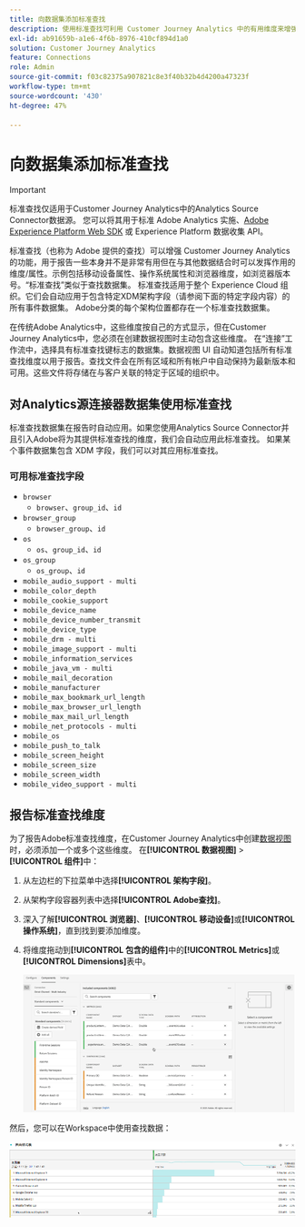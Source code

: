 ```yaml
---
title: 向数据集添加标准查找
description: 使用标准查找可利用 Customer Journey Analytics 中的有用维度来增强报告。
exl-id: ab91659b-a1e6-4f6b-8976-410cf894d1a0
solution: Customer Journey Analytics
feature: Connections
role: Admin
source-git-commit: f03c82375a907821c8e3f40b32b4d4200a47323f
workflow-type: tm+mt
source-wordcount: '430'
ht-degree: 47%

---
```


# 向数据集添加标准查找

>[!IMPORTANT]
>
>标准查找仅适用于Customer Journey Analytics中的Analytics Source Connector数据源。 您可以将其用于标准 Adobe Analytics 实施、[Adobe Experience Platform Web SDK](https://experienceleague.adobe.com/docs/experience-platform/edge/home.html?lang=zh-Hans) 或 Experience Platform 数据收集 API。
>

标准查找（也称为 Adobe 提供的查找）可以增强 Customer Journey Analytics 的功能，用于报告一些本身并不是非常有用但在与其他数据结合时可以发挥作用的维度/属性。示例包括移动设备属性、操作系统属性和浏览器维度，如浏览器版本号。“标准查找”类似于查找数据集。 标准查找适用于整个 Experience Cloud 组织。它们会自动应用于包含特定XDM架构字段（请参阅下面的特定字段内容）的所有事件数据集。 Adobe分类的每个架构位置都存在一个标准查找数据集。

在传统Adobe Analytics中，这些维度按自己的方式显示，但在Customer Journey Analytics中，您必须在创建数据视图时主动包含这些维度。 在“连接”工作流中，选择具有标准查找键标志的数据集。数据视图 UI 自动知道包括所有标准查找维度以用于报告。查找文件会在所有区域和所有帐户中自动保持为最新版本和可用。这些文件将存储在与客户关联的特定于区域的组织中。

## 对Analytics源连接器数据集使用标准查找

标准查找数据集在报告时自动应用。如果您使用Analytics Source Connector并且引入Adobe将为其提供标准查找的维度，我们会自动应用此标准查找。 如果某个事件数据集包含 XDM 字段，我们可以对其应用标准查找。

<!--
### Specific IDs that need to be populated

The following IDs need to be populated in the specific XDM mixins for this functionality to work:

* Environment Details Mixin – device/typeID value populated - Must match Device Atlas IDs and will populate device data.
* Adobe Analytics ExperienceEvent Template Mixin or Adobe Analytics ExperienceEvent Full Extension Mixin with analytics/environment/browserIDStr and analytics/environment/operatingSystemIDStr. Both must match the Adobe IDs and  populate browser and OS data, respectively.

You need these mixins with the three IDs populated (device/typeID, environment/browserIDStr, and environment/operatingSystemIDStr). The lookup dimensions will then be pulled automatically by Customer Journey Analytics and will be available in the Data View.

The catch here is that they can only populate those IDs today if they have a direct relationship with Device Atlas. They are Device Atlas IDs, and they provide an API to allow a customer to look them up. This is a significant hurdle, and we may just want to take the reference to this capability out of the product documentation until we have a productized way to expose the Device Atlas ID lookup functionality.
-->

### 可用标准查找字段

* `browser`
   * `browser`、`group_id`、`id`
* `browser_group`
   * `browser_group`、`id`
* `os`
   * `os`、`group_id`、`id`
* `os_group`
   * `os_group`、`id`
* `mobile_audio_support - multi`
* `mobile_color_depth`
* `mobile_cookie_support`
* `mobile_device_name`
* `mobile_device_number_transmit`
* `mobile_device_type`
* `mobile_drm - multi`
* `mobile_image_support - multi`
* `mobile_information_services`
* `mobile_java_vm - multi`
* `mobile_mail_decoration`
* `mobile_manufacturer`
* `mobile_max_bookmark_url_length`
* `mobile_max_browser_url_length`
* `mobile_max_mail_url_length`
* `mobile_net_protocols - multi`
* `mobile_os`
* `mobile_push_to_talk`
* `mobile_screen_height`
* `mobile_screen_size`
* `mobile_screen_width`
* `mobile_video_support - multi`

## 报告标准查找维度

为了报告Adobe标准查找维度，在Customer Journey Analytics中创建[数据视图](/help/data-views/data-views.md)时，必须添加一个或多个这些维度。 在&#x200B;**[!UICONTROL 数据视图]** > **[!UICONTROL 组件]**&#x200B;中：

1. 从左边栏的下拉菜单中选择&#x200B;**[!UICONTROL 架构字段]**。
1. 从架构字段容器列表中选择&#x200B;**[!UICONTROL Adobe查找]**。
1. 深入了解&#x200B;**[!UICONTROL 浏览器]**、**[!UICONTROL 移动设备]**&#x200B;或&#x200B;**[!UICONTROL 操作系统]**，直到找到要添加维度。
1. 将维度拖动到&#x200B;**[!UICONTROL 包含的组件]**&#x200B;中的&#x200B;**[!UICONTROL Metrics]**&#x200B;或&#x200B;**[!UICONTROL Dimensions]**&#x200B;表中。

   ![创建一个显示“添加组件”列表的数据视图](assets/add-standard-lookup-dimension.gif)

然后，您可以在Workspace中使用查找数据：

![显示数据的自由格式表](assets/gl-reporting.png)
